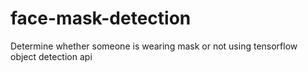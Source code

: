 # face-mask-detection
Determine whether someone is wearing mask or not using tensorflow object detection api
